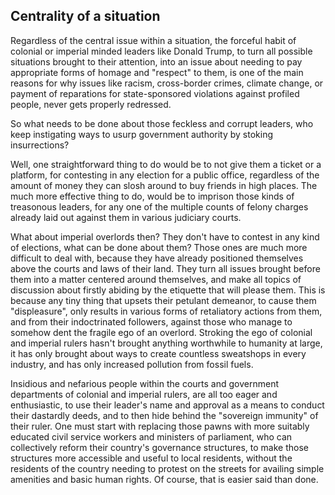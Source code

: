 ## Centrality of a situation

Regardless of the central issue within a situation, the forceful habit of colonial or imperial minded leaders like Donald Trump, to turn all possible situations brought to their attention, into an issue about needing to pay appropriate forms of homage and "respect" to them, is one of the main reasons for why issues like racism, cross-border crimes, climate change, or payment of reparations for state-sponsored violations against profiled people, never gets properly redressed.  

So what needs to be done about those feckless and corrupt leaders, who keep instigating ways to usurp government authority by stoking insurrections? 

Well, one straightforward thing to do would be to not give them a ticket or a platform, for contesting in any election for a public office, regardless of the amount of money they can slosh around to buy friends in high places. The much more effective thing to do, would be to imprison those kinds of treasonous leaders, for any one of the multiple counts of felony charges already laid out against them in various judiciary courts. 

What about imperial overlords then? They don't have to contest in any kind of elections, what can be done about them? Those ones are much more difficult to deal with, because they have already positioned themselves above the courts and laws of their land. They turn all issues brought before them into a matter centered around themselves, and make all topics of discussion about firstly abiding by the etiquette that will please them. This is because any tiny thing that upsets their petulant demeanor, to cause them "displeasure", only results in various forms of retaliatory actions from them, and from their indoctrinated followers, against those who manage to somehow dent the fragile ego of an overlord. Stroking the ego of colonial and imperial rulers hasn't brought anything worthwhile to humanity at large, it has only brought about ways to create countless sweatshops in every industry, and has only increased pollution from fossil fuels. 

Insidious and nefarious people within the courts and government departments of colonial and imperial rulers, are all too eager and enthusiastic, to use their leader's name and approval as a means to conduct their dastardly deeds, and to then hide behind the "sovereign immunity" of their ruler. One must start with replacing those pawns with more suitably educated civil service workers and ministers of parliament, who can collectively reform their country's governance structures, to make those structures more accessible and useful to local residents, without the residents of the country needing to protest on the streets for availing simple amenities and basic human rights. Of course, that is easier said than done.   